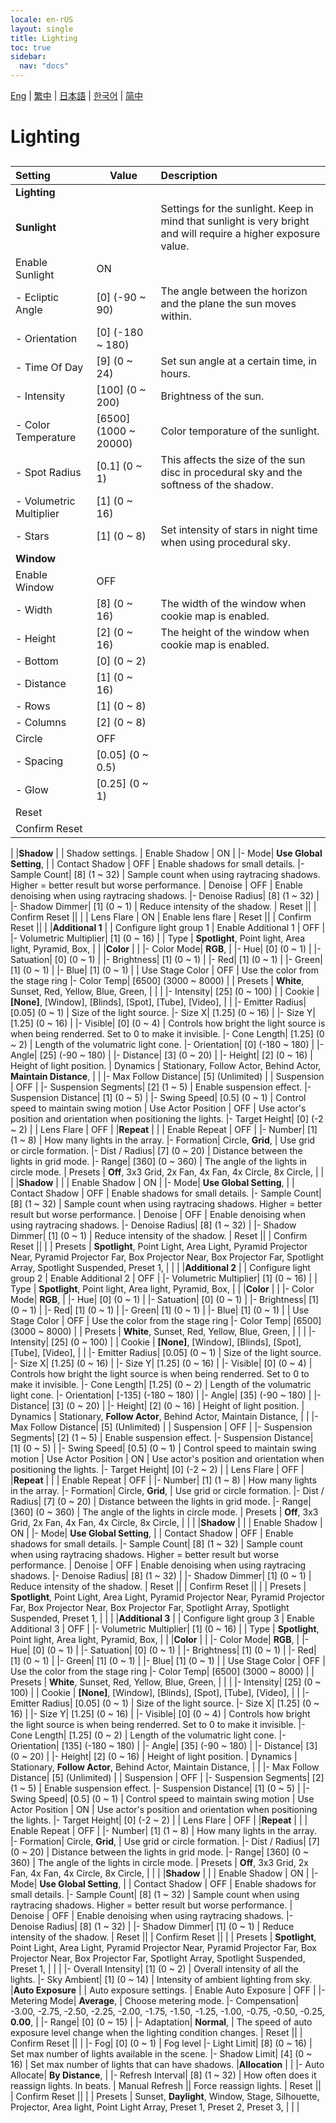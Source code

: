 ```yaml
---
locale: en-rUS
layout: single
title: Lighting
toc: true
sidebar:
  nav: "docs"
---
```

[Eng](/dancexr/menu/2025.4/scene/lighting) | [繁中](/tw/dancexr/menu/2025.4/scene/lighting) | [日本語](/jp/dancexr/menu/2025.4/scene/lighting) | [한국어](/kr/dancexr/menu/2025.4/scene/lighting) | [简中](/zh/dancexr/menu/2025.4/scene/lighting)

# Lighting

## 

| Setting | Value | Description |
| :--- | --- | :--- |
|**Lighting** | | 
|**Sunlight** | | Settings for the sunlight. Keep in mind that sunlight is very bright and will require a higher exposure value.
| Enable Sunlight | ON | 
|- Ecliptic Angle| [0] (-90 ~ 90) | The angle between the horizon and the plane the sun moves within.
|- Orientation| [0] (-180 ~ 180) | 
|- Time Of Day| [9] (0 ~ 24) | Set sun angle at a certain time, in hours.
|- Intensity| [100] (0 ~ 200) | Brightness of the sun.
|- Color Temperature| [6500] (1000 ~ 20000) | Color temporature of the sunlight.
|- Spot Radius| [0.1] (0 ~ 1) | This affects the size of the sun disc in procedural sky and the softness of the shadow.
|- Volumetric Multiplier| [1] (0 ~ 16) | 
|- Stars| [1] (0 ~ 8) | Set intensity of stars in night time when using procedural sky.
|**Window** | | 
| Enable Window | OFF | 
|- Width| [8] (0 ~ 16) | The width of the window when cookie map is enabled.
|- Height| [2] (0 ~ 16) | The height of the window when cookie map is enabled.
|- Bottom| [0] (0 ~ 2) | 
|- Distance| [1] (0 ~ 16) | 
|- Rows| [1] (0 ~ 8) | 
|- Columns| [2] (0 ~ 8) | 
| Circle | OFF | 
|- Spacing| [0.05] (0 ~ 0.5) | 
|- Glow| [0.25] (0 ~ 1) | 
| Reset || 
| Confirm Reset || 
|
|**Shadow** | | Shadow settings.
| Enable Shadow | ON | 
|- Mode|  **Use Global Setting**,  | 
| Contact Shadow | OFF | Enable shadows for small details.
|- Sample Count| [8] (1 ~ 32) | Sample count when using raytracing shadows. Higher = better result but worse performance.
| Denoise | OFF | Enable denoising when using raytracing shadows.
|- Denoise Radius| [8] (1 ~ 32) | 
|- Shadow Dimmer| [1] (0 ~ 1) | Reduce intensity of the shadow.
| Reset || 
| Confirm Reset || 
|
| Lens Flare | ON | Enable lens flare
| Reset || 
| Confirm Reset || 
|
|**Additional 1** | | Configure light group 1
| Enable Additional 1 | OFF | 
|- Volumetric Multiplier| [1] (0 ~ 16) | 
| Type |  **Spotlight**,  Point light,  Area light,  Pyramid,  Box,  |  |
|**Color** | | 
|- Color Mode|  **RGB**,  | 
|- Hue| [0] (0 ~ 1) | 
|- Satuation| [0] (0 ~ 1) | 
|- Brightness| [1] (0 ~ 1) | 
|- Red| [1] (0 ~ 1) | 
|- Green| [1] (0 ~ 1) | 
|- Blue| [1] (0 ~ 1) | 
| Use Stage Color | OFF | Use the color from the stage ring
|- Color Temp| [6500] (3000 ~ 8000) | 
| Presets |  **White**,  Sunset,  Red,  Yellow,  Blue,  Green,  |  |
|
|- Intensity| [25] (0 ~ 100) | 
| Cookie |  **[None]**,  [Window],  [Blinds],  [Spot],  [Tube],  [Video],  |  |
|- Emitter Radius| [0.05] (0 ~ 1) | Size of the light source.
|- Size X| [1.25] (0 ~ 16) | 
|- Size Y| [1.25] (0 ~ 16) | 
|- Visible| [0] (0 ~ 4) | Controls how bright the light source is when being renderred. Set to 0 to make it invisible.
|- Cone Length| [1.25] (0 ~ 2) | Length of the volumatric light cone.
|- Orientation| [0] (-180 ~ 180) | 
|- Angle| [25] (-90 ~ 180) | 
|- Distance| [3] (0 ~ 20) | 
|- Height| [2] (0 ~ 16) | Height of light position.
| Dynamics |  Stationary,  Follow Actor,  Behind Actor,  **Maintain Distance**,  |  |
|- Max Follow Distance| [5] (Unlimited) | 
| Suspension | OFF | 
|- Suspension Segments| [2] (1 ~ 5) | Enable suspension effect.
|- Suspension Distance| [1] (0 ~ 5) | 
|- Swing Speed| [0.5] (0 ~ 1) | Control speed to maintain swing motion
| Use Actor Position | OFF | Use actor's position and orientation when positioning the lights.
|- Target Height| [0] (-2 ~ 2) | 
| Lens Flare | OFF | 
|**Repeat** | | 
| Enable Repeat | OFF | 
|- Number| [1] (1 ~ 8) | How many lights in the array.
|- Formation|  Circle,  **Grid**,  | Use grid or circle formation.
|- Dist / Radius| [7] (0 ~ 20) | Distance between the lights in grid mode.
|- Range| [360] (0 ~ 360) | The angle of the lights in circle mode.
| Presets |  **Off**,  3x3 Grid,  2x Fan,  4x Fan,  4x Circle,  8x Circle,  |  |
|
|**Shadow** | | 
| Enable Shadow | ON | 
|- Mode|  **Use Global Setting**,  | 
| Contact Shadow | OFF | Enable shadows for small details.
|- Sample Count| [8] (1 ~ 32) | Sample count when using raytracing shadows. Higher = better result but worse performance.
| Denoise | OFF | Enable denoising when using raytracing shadows.
|- Denoise Radius| [8] (1 ~ 32) | 
|- Shadow Dimmer| [1] (0 ~ 1) | Reduce intensity of the shadow.
| Reset || 
| Confirm Reset || 
|
| Presets |  **Spotlight**,  Point Light,  Area Light,  Pyramid Projector Near,  Pyramid Projector Far,  Box Projector Near,  Box Projector Far,  Spotlight Array,  Spotlight Suspended,  Preset 1,  |  |
|
|**Additional 2** | | Configure light group 2
| Enable Additional 2 | OFF | 
|- Volumetric Multiplier| [1] (0 ~ 16) | 
| Type |  **Spotlight**,  Point light,  Area light,  Pyramid,  Box,  |  |
|**Color** | | 
|- Color Mode|  **RGB**,  | 
|- Hue| [0] (0 ~ 1) | 
|- Satuation| [0] (0 ~ 1) | 
|- Brightness| [1] (0 ~ 1) | 
|- Red| [1] (0 ~ 1) | 
|- Green| [1] (0 ~ 1) | 
|- Blue| [1] (0 ~ 1) | 
| Use Stage Color | OFF | Use the color from the stage ring
|- Color Temp| [6500] (3000 ~ 8000) | 
| Presets |  **White**,  Sunset,  Red,  Yellow,  Blue,  Green,  |  |
|
|- Intensity| [25] (0 ~ 100) | 
| Cookie |  **[None]**,  [Window],  [Blinds],  [Spot],  [Tube],  [Video],  |  |
|- Emitter Radius| [0.05] (0 ~ 1) | Size of the light source.
|- Size X| [1.25] (0 ~ 16) | 
|- Size Y| [1.25] (0 ~ 16) | 
|- Visible| [0] (0 ~ 4) | Controls how bright the light source is when being renderred. Set to 0 to make it invisible.
|- Cone Length| [1.25] (0 ~ 2) | Length of the volumatric light cone.
|- Orientation| [-135] (-180 ~ 180) | 
|- Angle| [35] (-90 ~ 180) | 
|- Distance| [3] (0 ~ 20) | 
|- Height| [2] (0 ~ 16) | Height of light position.
| Dynamics |  Stationary,  **Follow Actor**,  Behind Actor,  Maintain Distance,  |  |
|- Max Follow Distance| [5] (Unlimited) | 
| Suspension | OFF | 
|- Suspension Segments| [2] (1 ~ 5) | Enable suspension effect.
|- Suspension Distance| [1] (0 ~ 5) | 
|- Swing Speed| [0.5] (0 ~ 1) | Control speed to maintain swing motion
| Use Actor Position | ON | Use actor's position and orientation when positioning the lights.
|- Target Height| [0] (-2 ~ 2) | 
| Lens Flare | OFF | 
|**Repeat** | | 
| Enable Repeat | OFF | 
|- Number| [1] (1 ~ 8) | How many lights in the array.
|- Formation|  Circle,  **Grid**,  | Use grid or circle formation.
|- Dist / Radius| [7] (0 ~ 20) | Distance between the lights in grid mode.
|- Range| [360] (0 ~ 360) | The angle of the lights in circle mode.
| Presets |  **Off**,  3x3 Grid,  2x Fan,  4x Fan,  4x Circle,  8x Circle,  |  |
|
|**Shadow** | | 
| Enable Shadow | ON | 
|- Mode|  **Use Global Setting**,  | 
| Contact Shadow | OFF | Enable shadows for small details.
|- Sample Count| [8] (1 ~ 32) | Sample count when using raytracing shadows. Higher = better result but worse performance.
| Denoise | OFF | Enable denoising when using raytracing shadows.
|- Denoise Radius| [8] (1 ~ 32) | 
|- Shadow Dimmer| [1] (0 ~ 1) | Reduce intensity of the shadow.
| Reset || 
| Confirm Reset || 
|
| Presets |  **Spotlight**,  Point Light,  Area Light,  Pyramid Projector Near,  Pyramid Projector Far,  Box Projector Near,  Box Projector Far,  Spotlight Array,  Spotlight Suspended,  Preset 1,  |  |
|
|**Additional 3** | | Configure light group 3
| Enable Additional 3 | OFF | 
|- Volumetric Multiplier| [1] (0 ~ 16) | 
| Type |  **Spotlight**,  Point light,  Area light,  Pyramid,  Box,  |  |
|**Color** | | 
|- Color Mode|  **RGB**,  | 
|- Hue| [0] (0 ~ 1) | 
|- Satuation| [0] (0 ~ 1) | 
|- Brightness| [1] (0 ~ 1) | 
|- Red| [1] (0 ~ 1) | 
|- Green| [1] (0 ~ 1) | 
|- Blue| [1] (0 ~ 1) | 
| Use Stage Color | OFF | Use the color from the stage ring
|- Color Temp| [6500] (3000 ~ 8000) | 
| Presets |  **White**,  Sunset,  Red,  Yellow,  Blue,  Green,  |  |
|
|- Intensity| [25] (0 ~ 100) | 
| Cookie |  **[None]**,  [Window],  [Blinds],  [Spot],  [Tube],  [Video],  |  |
|- Emitter Radius| [0.05] (0 ~ 1) | Size of the light source.
|- Size X| [1.25] (0 ~ 16) | 
|- Size Y| [1.25] (0 ~ 16) | 
|- Visible| [0] (0 ~ 4) | Controls how bright the light source is when being renderred. Set to 0 to make it invisible.
|- Cone Length| [1.25] (0 ~ 2) | Length of the volumatric light cone.
|- Orientation| [135] (-180 ~ 180) | 
|- Angle| [35] (-90 ~ 180) | 
|- Distance| [3] (0 ~ 20) | 
|- Height| [2] (0 ~ 16) | Height of light position.
| Dynamics |  Stationary,  **Follow Actor**,  Behind Actor,  Maintain Distance,  |  |
|- Max Follow Distance| [5] (Unlimited) | 
| Suspension | OFF | 
|- Suspension Segments| [2] (1 ~ 5) | Enable suspension effect.
|- Suspension Distance| [1] (0 ~ 5) | 
|- Swing Speed| [0.5] (0 ~ 1) | Control speed to maintain swing motion
| Use Actor Position | ON | Use actor's position and orientation when positioning the lights.
|- Target Height| [0] (-2 ~ 2) | 
| Lens Flare | OFF | 
|**Repeat** | | 
| Enable Repeat | OFF | 
|- Number| [1] (1 ~ 8) | How many lights in the array.
|- Formation|  Circle,  **Grid**,  | Use grid or circle formation.
|- Dist / Radius| [7] (0 ~ 20) | Distance between the lights in grid mode.
|- Range| [360] (0 ~ 360) | The angle of the lights in circle mode.
| Presets |  **Off**,  3x3 Grid,  2x Fan,  4x Fan,  4x Circle,  8x Circle,  |  |
|
|**Shadow** | | 
| Enable Shadow | ON | 
|- Mode|  **Use Global Setting**,  | 
| Contact Shadow | OFF | Enable shadows for small details.
|- Sample Count| [8] (1 ~ 32) | Sample count when using raytracing shadows. Higher = better result but worse performance.
| Denoise | OFF | Enable denoising when using raytracing shadows.
|- Denoise Radius| [8] (1 ~ 32) | 
|- Shadow Dimmer| [1] (0 ~ 1) | Reduce intensity of the shadow.
| Reset || 
| Confirm Reset || 
|
| Presets |  **Spotlight**,  Point Light,  Area Light,  Pyramid Projector Near,  Pyramid Projector Far,  Box Projector Near,  Box Projector Far,  Spotlight Array,  Spotlight Suspended,  Preset 1,  |  |
|
|- Overall Intensity| [1] (0 ~ 2) | Overall intensity of all the lights.
|- Sky Ambient| [1] (0 ~ 14) | Intensity of ambient lighting from sky.
|**Auto Exposure** | | Auto exposure settings.
| Enable Auto Exposure | OFF | 
|- Metering Mode|  **Average**,  | Choose metering mode.
|- Compensation|  -3.00,  -2.75,  -2.50,  -2.25,  -2.00,  -1.75,  -1.50,  -1.25,  -1.00,  -0.75,  -0.50,  -0.25,  **0.00**,  | 
|- Range| [0] (0 ~ 15) | 
|- Adaptation|  **Normal**,  | The speed of auto exposure level change when the lighting condition changes.
| Reset || 
| Confirm Reset || 
|
|- Fog| [0] (0 ~ 1) | Fog level
|- Light Limit| [8] (0 ~ 16) | Set max number of lights available in the scene.
|- Shadow Limit| [4] (0 ~ 16) | Set max number of lights that can have shadows.
|**Allocation** | | 
|- Auto Allocate|  **By Distance**,  | 
|- Refresh Interval| [8] (1 ~ 32) | How often does it reassign lights. In beats.
| Manual Refresh || Force reassign lights.
| Reset || 
| Confirm Reset || 
|
| Presets |  Sunset,  **Daylight**,  Window,  Stage,  Silhouette,  Projector,  Area light,  Point Light Array,  Preset 1,  Preset 2,  Preset 3,  |  |
|
